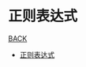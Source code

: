 # 正则表达式

[BACK](https://8ku.github.io/note_other)

- [正则表达式](https://8ku.github.io/note_other/RegularExpression/正则表达式)

